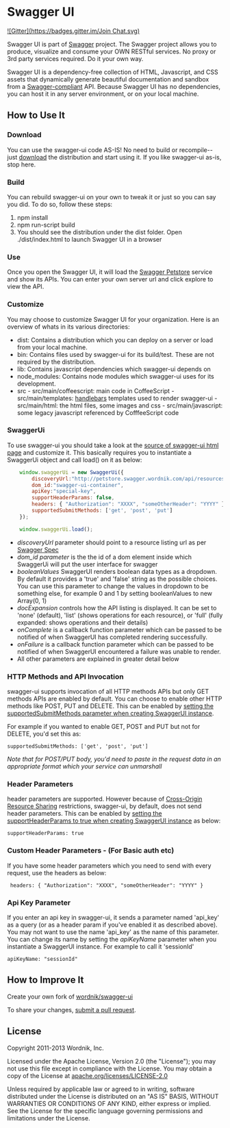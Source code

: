 Swagger UI
==========
[![Gitter](https://badges.gitter.im/Join Chat.svg)](https://gitter.im/MEDvision/swagger-ui?utm_source=badge&utm_medium=badge&utm_campaign=pr-badge&utm_content=badge)

Swagger UI is part of [Swagger](http://swagger.wordnik.com/) project.  The Swagger project allows you to produce, visualize and consume your OWN RESTful
services.  No proxy or 3rd party services required.  Do it your own way.

Swagger UI is a dependency-free collection of HTML, Javascript, and CSS assets that dynamically
generate beautiful documentation and sandbox from a [Swagger-compliant](https://github.com/wordnik/swagger-core/wiki) API. Because Swagger UI has no
dependencies, you can host it in any server environment, or on your local machine.

How to Use It
-------------

### Download
You can use the swagger-ui code AS-IS!  No need to build or recompile--just [download](https://github.com/wordnik/swagger-ui/downloads) the distribution and start using it.  If you like swagger-ui as-is, stop here.

### Build
You can rebuild swagger-ui on your own to tweak it or just so you can say you did.  To do so, follow these steps:

1. npm install
2. npm run-script build
3. You should see the distribution under the dist folder. Open ./dist/index.html to launch Swagger UI in a browser

### Use
Once you open the Swagger UI, it will load the [Swagger Petstore](http://petstore.swagger.wordnik.com/api/resources.json) service and show its APIs.
You can enter your own server url and click explore to view the API.

### Customize
You may choose to customize Swagger UI for your organization. Here is an overview of whats in its various directories:

-    dist: Contains a distribution which you can deploy on a server or load from your local machine.
-    bin: Contains files used by swagger-ui for its build/test. These are not required by the distribution.
-    lib: Contains javascript dependencies which swagger-ui depends on
-    node_modules: Contains node modules which swagger-ui uses for its development.
-    src
    -    src/main/coffeescript: main code in CoffeeScript
    -    src/main/templates: [handlebars](http://handlebarsjs.com/) templates used to render swagger-ui
    -    src/main/html: the html files, some images and css
    -    src/main/javascript: some legacy javascript referenced by CofffeeScript code

### SwaggerUi
To use swagger-ui you should take a look at the [source of swagger-ui html page](https://github.com/wordnik/swagger-ui/tree/master/src/main/html) and customize it. This basically requires you to instantiate a SwaggerUi object and call load() on it as below:
```javascript
    window.swaggerUi = new SwaggerUi({
        discoveryUrl:"http://petstore.swagger.wordnik.com/api/resources.json",
        dom_id:"swagger-ui-container",
        apiKey:"special-key",
        supportHeaderParams: false,
        headers: { "Authorization": "XXXX", "someOtherHeader": "YYYY" },
        supportedSubmitMethods: ['get', 'post', 'put']
    });

    window.swaggerUi.load();
```
* *discoveryUrl* parameter should point to a resource listing url as per [Swagger Spec](https://github.com/wordnik/swagger-core/wiki)
* *dom_id parameter* is the the id of a dom element inside which SwaggerUi will put the user interface for swagger
* *booleanValues* SwaggerUI renders boolean data types as a dropdown. By default it provides a 'true' and 'false' string as the possible choices. You can use this parameter to change the values in dropdown to be something else, for example 0 and 1 by setting booleanValues to new Array(0, 1)
* *docExpansion* controls how the API listing is displayed. It can be set to 'none' (default), 'list' (shows operations for each resource), or 'full' (fully expanded: shows operations and their details)
* *onComplete* is a callback function parameter which can be passed to be notified of when SwaggerUI has completed rendering successfully.
* *onFailure* is a callback function parameter which can be passed to be notified of when SwaggerUI encountered a failure was unable to render.
* All other parameters are explained in greater detail below


### HTTP Methods and API Invocation
swagger-ui supports invocation of all HTTP methods APIs but only GET methods APIs are enabled by default. You can choose to enable other HTTP methods like POST, PUT and DELETE. This can be enabled by [setting the supportedSubmitMethods parameter when creating SwaggerUI instance](https://github.com/wordnik/swagger-ui/blob/f2e63c65a759421aad590b7275371cd0c06c74ea/src/main/html/index.html#L49).

For example if you wanted to enable GET, POST and PUT but not for DELETE, you'd set this as:

    supportedSubmitMethods: ['get', 'post', 'put']

_Note that for POST/PUT body, you'd need to paste in the request data in an appropriate format which your service can unmarshall_

### Header Parameters
header parameters are supported. However because of [Cross-Origin Resource Sharing](http://www.w3.org/TR/cors/) restrictions, swagger-ui, by default, does not send header parameters. This can be enabled by [setting the supportHeaderParams to true when creating SwaggerUI instance](https://github.com/wordnik/swagger-ui/blob/f2e63c65a759421aad590b7275371cd0c06c74ea/src/main/html/index.html#L48) as below:

    supportHeaderParams: true

### Custom Header Parameters - (For Basic auth etc)
If you have some header parameters which you need to send with every request, use the headers as below:

     headers: { "Authorization": "XXXX", "someOtherHeader": "YYYY" }

### Api Key Parameter
If you enter an api key in swagger-ui, it sends a parameter named 'api\_key' as a query (or as a header param if you've enabled it as described above). You may not want to use the name 'api\_key' as the name of this parameter. You can change its name by setting the _apiKeyName_ parameter when you instantiate a SwaggerUI instance. For example to call it 'sessionId'

    apiKeyName: "sessionId"

How to Improve It
-----------------

Create your own fork of [wordnik/swagger-ui](https://github.com/wordnik/swagger-ui)

To share your changes, [submit a pull request](https://github.com/wordnik/swagger-ui/pull/new/master).

License
-------

Copyright 2011-2013 Wordnik, Inc.

Licensed under the Apache License, Version 2.0 (the "License");
you may not use this file except in compliance with the License.
You may obtain a copy of the License at [apache.org/licenses/LICENSE-2.0](http://www.apache.org/licenses/LICENSE-2.0)

Unless required by applicable law or agreed to in writing, software
distributed under the License is distributed on an "AS IS" BASIS,
WITHOUT WARRANTIES OR CONDITIONS OF ANY KIND, either express or implied.
See the License for the specific language governing permissions and
limitations under the License.
